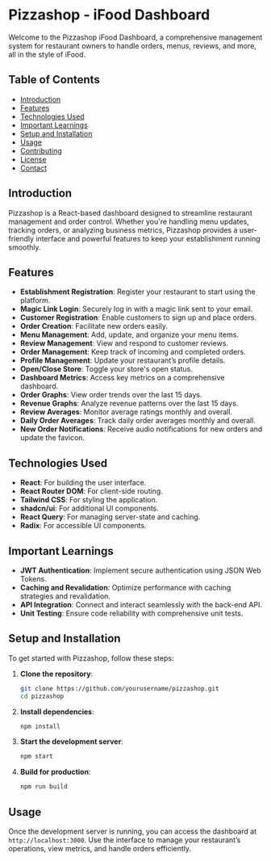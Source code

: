 # Pizzashop - iFood Dashboard

Welcome to the Pizzashop iFood Dashboard, a comprehensive management system for restaurant owners to handle orders, menus, reviews, and more, all in the style of iFood.

## Table of Contents
- [Introduction](#introduction)
- [Features](#features)
- [Technologies Used](#technologies-used)
- [Important Learnings](#important-learnings)
- [Setup and Installation](#setup-and-installation)
- [Usage](#usage)
- [Contributing](#contributing)
- [License](#license)
- [Contact](#contact)

## Introduction
Pizzashop is a React-based dashboard designed to streamline restaurant management and order control. Whether you're handling menu updates, tracking orders, or analyzing business metrics, Pizzashop provides a user-friendly interface and powerful features to keep your establishment running smoothly.

## Features
- **Establishment Registration**: Register your restaurant to start using the platform.
- **Magic Link Login**: Securely log in with a magic link sent to your email.
- **Customer Registration**: Enable customers to sign up and place orders.
- **Order Creation**: Facilitate new orders easily.
- **Menu Management**: Add, update, and organize your menu items.
- **Review Management**: View and respond to customer reviews.
- **Order Management**: Keep track of incoming and completed orders.
- **Profile Management**: Update your restaurant’s profile details.
- **Open/Close Store**: Toggle your store's open status.
- **Dashboard Metrics**: Access key metrics on a comprehensive dashboard.
- **Order Graphs**: View order trends over the last 15 days.
- **Revenue Graphs**: Analyze revenue patterns over the last 15 days.
- **Review Averages**: Monitor average ratings monthly and overall.
- **Daily Order Averages**: Track daily order averages monthly and overall.
- **New Order Notifications**: Receive audio notifications for new orders and update the favicon.

## Technologies Used
- **React**: For building the user interface.
- **React Router DOM**: For client-side routing.
- **Tailwind CSS**: For styling the application.
- **shadcn/ui**: For additional UI components.
- **React Query**: For managing server-state and caching.
- **Radix**: For accessible UI components.

## Important Learnings
- **JWT Authentication**: Implement secure authentication using JSON Web Tokens.
- **Caching and Revalidation**: Optimize performance with caching strategies and revalidation.
- **API Integration**: Connect and interact seamlessly with the back-end API.
- **Unit Testing**: Ensure code reliability with comprehensive unit tests.

## Setup and Installation
To get started with Pizzashop, follow these steps:

1. **Clone the repository**:
    ```bash
    git clone https://github.com/yourusername/pizzashop.git
    cd pizzashop
    ```

2. **Install dependencies**:
    ```bash
    npm install
    ```

3. **Start the development server**:
    ```bash
    npm start
    ```

4. **Build for production**:
    ```bash
    npm run build
    ```

## Usage
Once the development server is running, you can access the dashboard at `http://localhost:3000`. Use the interface to manage your restaurant’s operations, view metrics, and handle orders efficiently.